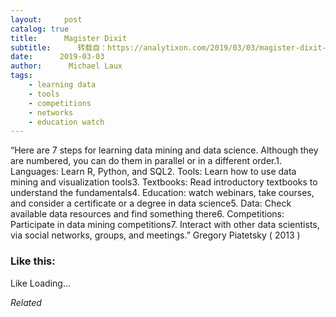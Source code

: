 ```yaml
---
layout:     post
catalog: true
title:      Magister Dixit
subtitle:      转载自：https://analytixon.com/2019/03/03/magister-dixit-1525/
date:      2019-03-03
author:      Michael Laux
tags:
    - learning data
    - tools
    - competitions
    - networks
    - education watch
---
```


“Here are 7 steps for learning data mining and data science. Although they are numbered, you can do them in parallel or in a different order.1. Languages: Learn R, Python, and SQL2. Tools: Learn how to use data mining and visualization tools3. Textbooks: Read introductory textbooks to understand the fundamentals4. Education: watch webinars, take courses, and consider a certificate or a degree in data science5. Data: Check available data resources and find something there6. Competitions: Participate in data mining competitions7. Interact with other data scientists, via social networks, groups, and meetings.” Gregory Piatetsky ( 2013 )





### Like this:

Like Loading...


*Related*

